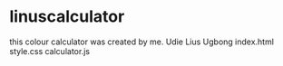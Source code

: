 # linuscalculator
this colour calculator was created by me. 
Udie Lius Ugbong
index.html
style.css
calculator.js
